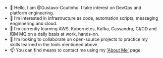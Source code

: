 - 👋 Hello, I am @Gustavo-Coutinho. I take interest on DevOps and platform engineering.
- 👀 I’m interested in infrastructure as code, automation scripts, messaging enginnering and cloud.
- 🌱 I’m currently learning AWS, Kubernetes, Kafka, Cassandra, CI/CD and IBM MQ on a daily basis at work, hands-on. 
- 💞️ I’m looking to collaborate on open-source projects to practice my skills learned in the tools mentioned above.
- 📫 You can find means to contact me using my ['About Me'](about.me/gustavo-coutinho) page.
<!---
Gustavo-Coutinho/Gustavo-Coutinho is a ✨ special ✨ repository because its `README.md` (this file) appears on your GitHub profile.
--->

